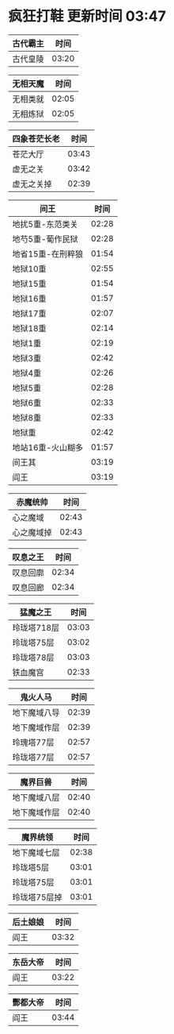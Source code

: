 # 疯狂打鞋 更新时间 03:47

| 古代霸主   | 时间    |
|--------|-------|
| 古代皇陵 | 03:20 |

| 无相天魔   | 时间    |
|--------|-------|
| 无相类就 | 02:05 |
| 无相炼狱 | 02:05 |

| 四象苍茫长老   | 时间    |
|--------|-------|
| 苍茫大厅 | 03:43 |
| 虚无之关 | 03:42 |
| 虚无之关掉 | 02:39 |

| 间王   | 时间    |
|--------|-------|
| 地扰5重-东范类关 | 02:28 |
| 地芍5重-葡作民狱 | 02:28 |
| 地省15重-在刑粹狼 | 01:54 |
| 地狱10重 | 02:55 |
| 地狱15重 | 01:54 |
| 地狱16重 | 01:57 |
| 地狱17重 | 02:07 |
| 地狱18重 | 02:14 |
| 地狱1重 | 02:19 |
| 地狱3重 | 02:42 |
| 地狱4重 | 02:26 |
| 地狱5重 | 02:28 |
| 地狱6重 | 02:33 |
| 地狱8重 | 02:33 |
| 地狱重 | 02:42 |
| 地站16重-火山糊多 | 01:57 |
| 间王其 | 03:19 |
| 阎王 | 03:19 |

| 赤魔统帅   | 时间    |
|--------|-------|
| 心之魔域 | 02:43 |
| 心之魔域掉 | 02:43 |

| 叹息之王   | 时间    |
|--------|-------|
| 叹息回廓 | 02:34 |
| 叹息回廊 | 02:34 |

| 猛魔之王   | 时间    |
|--------|-------|
| 玲珑塔718层 | 03:03 |
| 玲珑塔75层 | 03:02 |
| 玲珑塔78层 | 03:03 |
| 铁血魔宫 | 02:33 |

| 鬼火人马   | 时间    |
|--------|-------|
| 地下魔域八导 | 02:39 |
| 地下魔域作层 | 02:39 |
| 玲瑰塔77层 | 02:57 |
| 玲珑塔77层 | 02:57 |

| 魔界巨兽   | 时间    |
|--------|-------|
| 地下魔域八层 | 02:40 |
| 地下魔域作层 | 02:40 |

| 魔界统领   | 时间    |
|--------|-------|
| 地下魔域七层 | 02:38 |
| 玲珑塔5层 | 03:01 |
| 玲珑塔75层 | 03:01 |
| 玲珑塔75层掉 | 03:01 |

| 后土娘娘   | 时间    |
|--------|-------|
| 阎王 | 03:32 |

| 东岳大帝   | 时间    |
|--------|-------|
| 阎王 | 03:22 |

| 酆都大帝   | 时间    |
|--------|-------|
| 阎王 | 03:44 |